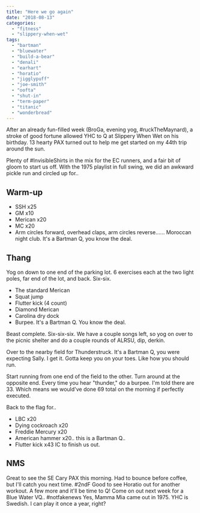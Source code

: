 ```yaml
---
title: "Here we go again"
date: "2018-08-13"
categories: 
  - "fitness"
  - "slippery-when-wet"
tags: 
  - "bartman"
  - "bluewater"
  - "build-a-bear"
  - "denali"
  - "earhart"
  - "horatio"
  - "jigglypuff"
  - "joe-smith"
  - "oofta"
  - "shut-in"
  - "term-paper"
  - "titanic"
  - "wonderbread"
---
```


After an already fun-filled week (BroGa, evening yog, #ruckTheMaynard), a stroke of good fortune allowed YHC to Q at Slippery When Wet on his birthday. 13 hearty PAX turned out to help me get started on my 44th trip around the sun.

Plenty of #InvisibleShirts in the mix for the EC runners, and a fair bit of gloom to start us off. With the 1975 playlist in full swing, we did an awkward pickle run and circled up for..

## Warm-up

- SSH x25
- GM x10
- Merican x20
- MC x20
- Arm circles forward, overhead claps, arm circles reverse...... Moroccan night club. It's a Bartman Q, you know the deal.

## Thang

Yog on down to one end of the parking lot. 6 exercises each at the two light poles, far end of the lot, and back. Six-six.

- The standard Merican
- Squat jump
- Flutter kick (4 count)
- Diamond Merican
- Carolina dry dock
- Burpee. It's a Bartman Q. You know the deal.

Beast complete. Six-six-six. We have a couple songs left, so yog on over to the picnic shelter and do a couple rounds of ALRSU, dip, derkin.

Over to the nearby field for Thunderstruck. It's a Bartman Q, you were expecting Sally. I get it. Gotta keep you on your toes. Like how you should run.

Start running from one end of the field to the other. Turn around at the opposite end. Every time you hear "thunder," do a burpee. I'm told there are 33. Which means we would've done 69 total on the morning if perfectly executed.

Back to the flag for..

- LBC x20
- Dying cockroach x20
- Freddie Mercury x20
- American hammer x20.. this is a Bartman Q..
- Flutter kick x43 IC to finish us out.

## NMS

Great to see the SE Cary PAX this morning. Had to bounce before coffee, but I'll catch you next time. #2ndF Good to see Horatio out for another workout. A few more and it'll be time to Q! Come on out next week for a Blue Water VQ.. #notfakenews Yes, Mamma Mia came out in 1975. YHC is Swedish. I can play it once a year, right?
